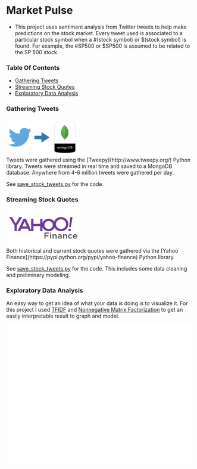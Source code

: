 # Market Pulse
 - This project uses sentiment analysis from Twitter tweets to help make predictions on the stock market.  Every tweet used is associated to a particular stock symbol when a #(stock symbol) or $(stock symbol) is found.  For example, the #SP500 or $SP500 is assumed to be related to the SP 500 stock.  

### Table Of Contents
 - [Gathering Tweets](https://github.com/gravity226/NASDAQ#gathering-tweets)
 - [Streaming Stock Quotes](https://github.com/gravity226/NASDAQ#streaming-stock-quotes)
 - [Exploratory Data Analysis](https://github.com/gravity226/NASDAQ#exploratory-data-analysis)

### Gathering Tweets
<img src="https://github.com/gravity226/NASDAQ/blob/master/imgs/twitter_to_mongo.jpg" width="200" />
<br />
Tweets were gathered using the [Tweepy](http://www.tweepy.org/) Python library.  Tweets were streamed in real time and saved to a MongoDB database.  Anywhere from 4-6 million tweets were gathered per day.

See [save_stock_tweets.py](https://github.com/gravity226/NASDAQ/blob/master/testing/save_stock_tweets.py) for the code.

### Streaming Stock Quotes
<img src="https://github.com/gravity226/NASDAQ/blob/master/imgs/yahoo_finance.png" width="200" />
<br />
Both historical and current stock quotes were gathered via the [Yahoo Finance](https://pypi.python.org/pypi/yahoo-finance) Python library.  

See [save_stock_tweets.py](https://github.com/gravity226/NASDAQ/blob/master/stream_quotes/yahoo_quotes.py) for the code.  This includes some data cleaning and preliminary modeling.

### Exploratory Data Analysis
An easy way to get an idea of what your data is doing is to visualize it.  For this project I used [TFIDF](http://scikit-learn.org/stable/modules/generated/sklearn.feature_extraction.text.TfidfVectorizer.html) and [Nonnegative Matrix Factorization](http://scikit-learn.org/stable/modules/generated/sklearn.decomposition.NMF.html) to get an easily interpretable result to graph and model.

<img src="https://github.com/gravity226/NASDAQ/blob/master/imgs/eda_nmf_quotes.png" width="500" />
<br />
